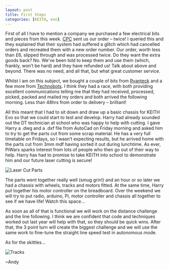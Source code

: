 ```yaml
---
layout: post
title: First Steps
categories: [KEITH, evo]
---
```


First of all I have to mention a company we purchased a few electrical bits and pieces from this week. [CPC](http://cpc.farnell.com/) sent us our order – twice! I queried this and they explained that their system had suffered a glitch which had cancelled orders and recreated them with a new order number. Our order, worth less than £6, slipped through and was processed twice. Do they want the extra goods back? No. We've been told to keep them and use them (which, frankly, won’t be hard) and they have refunded us! Talk about above and beyond. There was no need, and all that, but what great customer service.

Whilst I am on this subject, we bought a couple of bits from [Ryanteck](https://ryanteck.uk/) and a few more from [Technobots](http://www.technobotsonline.com/). I think they had a race, with both providing excellent communications telling me that they had received, processed, picked, packed and mailed my orders and both arrived the following morning. Less than 48hrs from order to delivery – brilliant!

All this meant that I had to sit down and draw up a basic chassis for KEITH Evo so that we could start to test and develop. Harry had already sounded out the DT technician at school who was happy to help with cutting. I gave Harry a .dwg and a .dxf file from AutoCad on Friday morning and asked him to try to get the parts cut from some scrap material. He has a very full timetable on Fridays, so I wasn’t expecting results, but he arrived home with the parts cut from 3mm mdf having sorted it out during lunchtime. As ever, PiWars sparks interest from lots of people who then go out of their way to help. Harry has had to promise to take KEITH into school to demonstrate him and our future laser cutting is secure!

![Laser Cut Parts](http://keiththerobot.uk/images/Evo-Prototype-Laser.png "First laser cut prototype parts!")

The parts went together really well (smug grin!) and an hour or so later we had a chassis with wheels, tracks and motors fitted. At the same time, Harry put together his motor controller on the breadboard. Over the weekend we will try to put radio, arduino, Pi, motor controller and chassis all together to see if we have life! Watch this space...

As soon as all of that is functional we will work on the distance challenge and the line following. I think we are confident that code and techniques worked out last year will help with that, so they should be quick wins. After that, the 3 point turn will create the biggest challenge and we will use the same work to fine-tune the straight line speed test in autonomous mode.

As for the skittles…

![Tracks](http://keiththerobot.uk/images/Evo-Prototype-Track-Teaser.png "Ooh, tracks...")

~Andy
